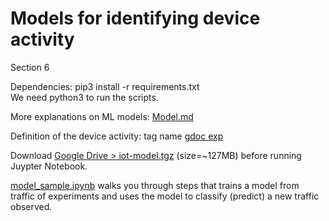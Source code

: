 # Models for identifying device activity 
Section 6
 
Dependencies: pip3 install -r requirements.txt   
We need python3 to run the scripts. 

More explanations on ML models: [Model.md](Model.md)

Definition of the device activity: tag name 
[gdoc exp](https://docs.google.com/document/d/1_s6brtocKG0zpdTVNWOxZZdJ1WSkJKKw9gbZh_32WJU/edit)

Download [Google Drive > iot-model.tgz](https://drive.google.com/open?id=1lMqZ5qx6ATqIIiLOdTYcSm6RliK1F7vA) (size=~127MB) before running Juypter Notebook.

[model_sample.ipynb](model_sample.ipynb) walks you through steps that trains a model from traffic of experiments and uses the model to classify (predict) a new traffic observed.
